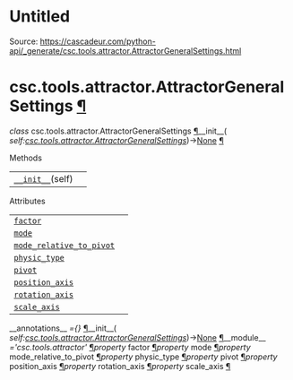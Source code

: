 # Untitled

Source: https://cascadeur.com/python-api/_generate/csc.tools.attractor.AttractorGeneralSettings.html

# csc.tools.attractor.AttractorGeneralSettings [¶](https://cascadeur.com/python-api/_generate/csc.tools.attractor.AttractorGeneralSettings.html\#csc-tools-attractor-attractorgeneralsettings "Permalink to this heading")

_class_ csc.tools.attractor.AttractorGeneralSettings [¶](https://cascadeur.com/python-api/_generate/csc.tools.attractor.AttractorGeneralSettings.html#csc.tools.attractor.AttractorGeneralSettings "Permalink to this definition")\_\_init\_\_( _self:[csc.tools.attractor.AttractorGeneralSettings](https://cascadeur.com/python-api/csc.html#csc.tools.attractor.AttractorGeneralSettings "csc.tools.attractor.AttractorGeneralSettings")_)→[None](https://docs.python.org/3/library/constants.html#None "(in Python v3.13)") [¶](https://cascadeur.com/python-api/_generate/csc.tools.attractor.AttractorGeneralSettings.html#csc.tools.attractor.AttractorGeneralSettings.__init__ "Permalink to this definition")

Methods

|     |     |
| --- | --- |
| [`__init__`](https://cascadeur.com/python-api/csc.html#csc.tools.attractor.AttractorGeneralSettings.__init__ "csc.tools.attractor.AttractorGeneralSettings.__init__")(self) |  |

Attributes

|     |     |
| --- | --- |
| [`factor`](https://cascadeur.com/python-api/csc.html#csc.tools.attractor.AttractorGeneralSettings.factor "csc.tools.attractor.AttractorGeneralSettings.factor") |  |
| [`mode`](https://cascadeur.com/python-api/csc.html#csc.tools.attractor.AttractorGeneralSettings.mode "csc.tools.attractor.AttractorGeneralSettings.mode") |  |
| [`mode_relative_to_pivot`](https://cascadeur.com/python-api/csc.html#csc.tools.attractor.AttractorGeneralSettings.mode_relative_to_pivot "csc.tools.attractor.AttractorGeneralSettings.mode_relative_to_pivot") |  |
| [`physic_type`](https://cascadeur.com/python-api/csc.html#csc.tools.attractor.AttractorGeneralSettings.physic_type "csc.tools.attractor.AttractorGeneralSettings.physic_type") |  |
| [`pivot`](https://cascadeur.com/python-api/csc.html#csc.tools.attractor.AttractorGeneralSettings.pivot "csc.tools.attractor.AttractorGeneralSettings.pivot") |  |
| [`position_axis`](https://cascadeur.com/python-api/csc.html#csc.tools.attractor.AttractorGeneralSettings.position_axis "csc.tools.attractor.AttractorGeneralSettings.position_axis") |  |
| [`rotation_axis`](https://cascadeur.com/python-api/csc.html#csc.tools.attractor.AttractorGeneralSettings.rotation_axis "csc.tools.attractor.AttractorGeneralSettings.rotation_axis") |  |
| [`scale_axis`](https://cascadeur.com/python-api/csc.html#csc.tools.attractor.AttractorGeneralSettings.scale_axis "csc.tools.attractor.AttractorGeneralSettings.scale_axis") |  |

\_\_annotations\_\_ _={}_ [¶](https://cascadeur.com/python-api/_generate/csc.tools.attractor.AttractorGeneralSettings.html#csc.tools.attractor.AttractorGeneralSettings.__annotations__ "Permalink to this definition")\_\_init\_\_( _self:[csc.tools.attractor.AttractorGeneralSettings](https://cascadeur.com/python-api/csc.html#csc.tools.attractor.AttractorGeneralSettings "csc.tools.attractor.AttractorGeneralSettings")_)→[None](https://docs.python.org/3/library/constants.html#None "(in Python v3.13)") [¶](https://cascadeur.com/python-api/_generate/csc.tools.attractor.AttractorGeneralSettings.html#id0 "Permalink to this definition")\_\_module\_\_ _='csc.tools.attractor'_ [¶](https://cascadeur.com/python-api/_generate/csc.tools.attractor.AttractorGeneralSettings.html#csc.tools.attractor.AttractorGeneralSettings.__module__ "Permalink to this definition")_property_ factor [¶](https://cascadeur.com/python-api/_generate/csc.tools.attractor.AttractorGeneralSettings.html#csc.tools.attractor.AttractorGeneralSettings.factor "Permalink to this definition")_property_ mode [¶](https://cascadeur.com/python-api/_generate/csc.tools.attractor.AttractorGeneralSettings.html#csc.tools.attractor.AttractorGeneralSettings.mode "Permalink to this definition")_property_ mode\_relative\_to\_pivot [¶](https://cascadeur.com/python-api/_generate/csc.tools.attractor.AttractorGeneralSettings.html#csc.tools.attractor.AttractorGeneralSettings.mode_relative_to_pivot "Permalink to this definition")_property_ physic\_type [¶](https://cascadeur.com/python-api/_generate/csc.tools.attractor.AttractorGeneralSettings.html#csc.tools.attractor.AttractorGeneralSettings.physic_type "Permalink to this definition")_property_ pivot [¶](https://cascadeur.com/python-api/_generate/csc.tools.attractor.AttractorGeneralSettings.html#csc.tools.attractor.AttractorGeneralSettings.pivot "Permalink to this definition")_property_ position\_axis [¶](https://cascadeur.com/python-api/_generate/csc.tools.attractor.AttractorGeneralSettings.html#csc.tools.attractor.AttractorGeneralSettings.position_axis "Permalink to this definition")_property_ rotation\_axis [¶](https://cascadeur.com/python-api/_generate/csc.tools.attractor.AttractorGeneralSettings.html#csc.tools.attractor.AttractorGeneralSettings.rotation_axis "Permalink to this definition")_property_ scale\_axis [¶](https://cascadeur.com/python-api/_generate/csc.tools.attractor.AttractorGeneralSettings.html#csc.tools.attractor.AttractorGeneralSettings.scale_axis "Permalink to this definition")